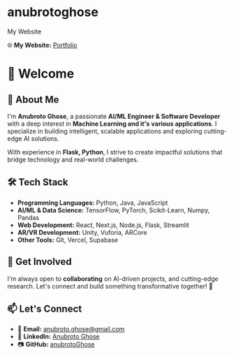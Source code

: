 # anubrotoghose

My Website

🌐 **My Website:** [Portfolio](https://frabjous-lamington-da3af3.netlify.app/)  

# 👋 Welcome

## 🚀 About Me

I'm **Anubroto Ghose**, a passionate **AI/ML Engineer & Software Developer** with a deep interest in **Machine Learning and it's various applications**. I specialize in building intelligent, scalable applications and exploring cutting-edge AI solutions.

With experience in **Flask, Python**, I strive to create impactful solutions that bridge technology and real-world challenges.

## 🛠️ Tech Stack

- **Programming Languages:** Python, Java, JavaScript
- **AI/ML & Data Science:** TensorFlow, PyTorch, Scikit-Learn, Numpy, Pandas  
- **Web Development:** React, Next.js, Node.js, Flask, Streamlit
- **AR/VR Development:** Unity, Vuforia, ARCore  
- **Other Tools:** Git, Vercel, Supabase  

## 📢 Get Involved

I'm always open to **collaborating** on AI-driven projects, and cutting-edge research. Let's connect and build something transformative together! 🚀

## 📫 Let's Connect

- 📩 **Email:** [anubroto.ghose@gmail.com](mailto:anubroto.ghose@gmail.com)  
- 🔗 **LinkedIn:** [Anubroto Ghose](https://www.linkedin.com/in/anubroto-ghose-668bb1232/)  
- 📷 **GitHub:** [anubrotoGhose](https://github.com/anubrotoGhose)